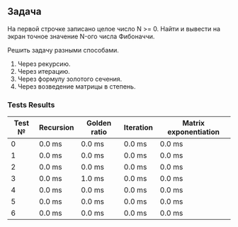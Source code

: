 ## Задача
На первой строчке записано целое число N >= 0. 
Найти и вывести на экран точное значение N-ого числа Фибоначчи.

Решить задачу разными способами.
1. Через рекурсию.
2. Через итерацию.
3. Через формулу золотого сечения.
4. Через возведение матрицы в степень.

### Tests Results
|Test №|Recursion|Golden ratio|Iteration|Matrix exponentiation|
|---|---|---|---|---|
|0|0.0 ms|0.0 ms|0.0 ms|0.0 ms|
|1|0.0 ms|0.0 ms|0.0 ms|0.0 ms|
|2|0.0 ms|0.0 ms|0.0 ms|0.0 ms|
|3|0.0 ms|1.0 ms|0.0 ms|0.0 ms|
|4|0.0 ms|0.0 ms|0.0 ms|0.0 ms|
|5|0.0 ms|0.0 ms|0.0 ms|0.0 ms|
|6|0.0 ms|0.0 ms|0.0 ms|0.0 ms|